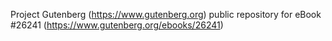 Project Gutenberg (https://www.gutenberg.org) public repository for eBook #26241 (https://www.gutenberg.org/ebooks/26241)
